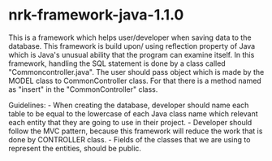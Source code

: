 # nrk-framework-java-1.1.0
This is a framework which helps user/developer when saving data to the database. This framework is build upon/ using reflection property of Java which is Java's unusual ability that the program can examine itself.
In this framework, handling the SQL statement is done by a class called "Commoncontroller.java". The user should pass object which is made by the MODEL class to CommonController class. For that there is a method named as "insert" in the "CommonController" class.

Guidelines:
    - When creating the database, developer should name each table to be equal to the lowercase of each Java class name which relevant each entity that they are going to use in their project.
    - Developer should follow the MVC pattern, because this framework will reduce the work that is done by CONTROLLER class.
    - Fields of the classes that we are using to represent the entities, should be public.
